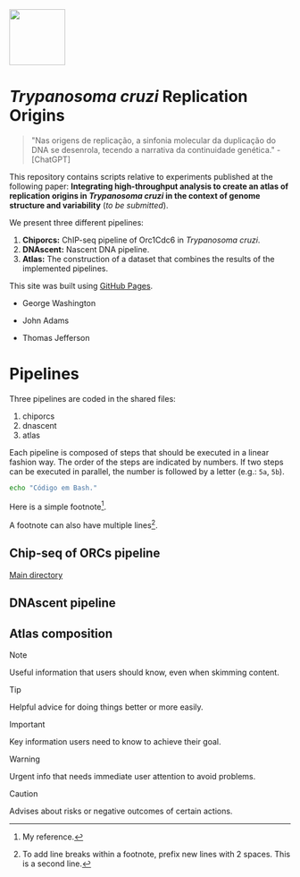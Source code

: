<img src="https://upload.wikimedia.org/wikipedia/commons/thumb/f/fc/Logo_Instituto_Butantan_horizontal.svg/800px-Logo_Instituto_Butantan_horizontal.svg.png" height="100">

# _Trypanosoma cruzi_ Replication Origins

> "Nas origens de replicação, a sinfonia molecular da duplicação do DNA se desenrola, tecendo a narrativa da continuidade genética."   - [ChatGPT]

This repository contains scripts relative to experiments published at the following paper: **Integrating high-throughput analysis to create an atlas of replication origins in _Trypanosoma cruzi_ in the context of genome structure and variability** (_to be submitted_).

We present three different pipelines:
1. **Chiporcs:** ChIP-seq pipeline of Orc1Cdc6 in _Trypanosoma cruzi_.
2. **DNAscent:** Nascent DNA pipeline.
3. **Atlas:** The construction of a dataset that combines the results of the implemented pipelines.

This site was built using [GitHub Pages](https://pages.github.com/).

- George Washington
* John Adams
+ Thomas Jefferson

# Pipelines
Three pipelines are coded in the shared files:
1. chiporcs
2. dnascent
3. atlas

Each pipeline is composed of steps that should be executed in a linear fashion way. The order of the steps are indicated by numbers. If two steps can be executed in parallel, the number is followed by a letter (e.g.: `5a`, `5b`).

```bash
echo "Código em Bash."
```

Here is a simple footnote[^1].

A footnote can also have multiple lines[^2].

[^1]: My reference.
[^2]: To add line breaks within a footnote, prefix new lines with 2 spaces.
  This is a second line.

## Chip-seq of ORCs pipeline

[Main directory](chiporcs/)

## DNAscent pipeline

## Atlas composition

> [!NOTE]
> Useful information that users should know, even when skimming content.

> [!TIP]
> Helpful advice for doing things better or more easily.

> [!IMPORTANT]
> Key information users need to know to achieve their goal.

> [!WARNING]
> Urgent info that needs immediate user attention to avoid problems.

> [!CAUTION]
> Advises about risks or negative outcomes of certain actions.

<!-- This content will not appear in the rendered Markdown -->
